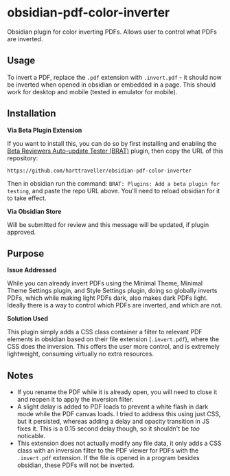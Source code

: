 # obsidian-pdf-color-inverter

Obsidian plugin for color inverting PDFs. Allows user to control what PDFs are inverted.

## Usage

To invert a PDF, replace the `.pdf` extension with `.invert.pdf` - it should now be inverted when opened in obsidian or embedded in a page. This should work for desktop and mobile (tested in emulator for mobile).


## Installation

**Via Beta Plugin Extension**

If you want to install this, you can do so by first installing and enabling the [Beta Reviewers Auto-update Tester (BRAT)](https://github.com/TfTHacker/obsidian42-brat) plugin, then copy the URL of this repository:

```
https://github.com/harttraveller/obsidian-pdf-color-inverter
```

Then in obsidian run the command: `BRAT: Plugins: Add a beta plugin for testing`, and paste the repo URL above. You'll need to reload obsidian for it to take effect.

**Via Obsidian Store**

Will be submitted for review and this message will be updated, if plugin approved.

## Purpose

**Issue Addressed**

While you can already invert PDFs using the Minimal Theme, Minimal Theme Settings plugin, and Style Settings plugin, doing so globally inverts PDFs, which while making light PDFs dark, also makes dark PDFs light. Ideally there is a way to control which PDFs are inverted, and which are not.

**Solution Used**

This plugin simply adds a CSS class container a filter to relevant PDF elements in obsidian based on their file extension (`.invert.pdf`), where the CSS does the inversion. This offers the user more control, and is extremely lightweight, consuming virtually no extra resources.

<!-- An alternative solution (the one the LLMs suggested) would be to try and detect the brightness of a PDF so as to invert it conditionally. This would be resource heavy (computation + dependencies), could fail in edgecases (when you use dark mode, but have a light PDF with images that you want to view in true color), and the code would be significantly more complex (would need to add light/dark mode detection, maybe track state for inverted PDF when exceptions to settings rule are made). This alternative solution doesn't "keep it simple, stupid", and I don't much like it, but it might be slightly (?) more convenient so as a feature it's on the low priority backlog. -->

## Notes

- If you rename the PDF while it is already open, you will need to close it and reopen it to apply the inversion filter.
- A slight delay is added to PDF loads to prevent a white flash in dark mode while the PDF canvas loads. I tried to address this using just CSS, but it persisted, whereas adding a delay and opacity transition in JS fixes it. This is a 0.15 second delay though, so it shouldn't be *too* noticable.
- This extension does not actually modify any file data, it only adds a CSS class with an inversion filter to the PDF viewer for PDFs with the `.invert.pdf` extension. If the file is opened in a program besides obsidian, these PDFs will not be inverted.